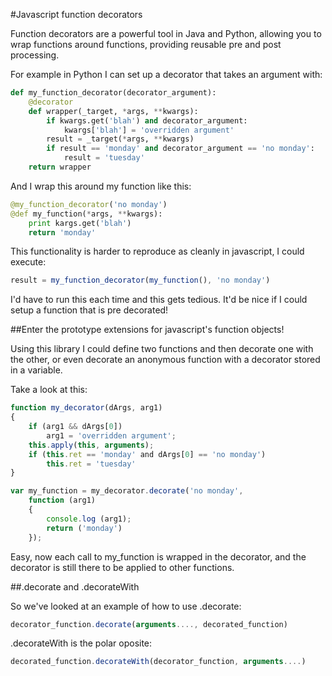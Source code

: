#Javascript function decorators

Function decorators are a powerful tool in Java and Python, allowing you to wrap functions around functions, providing reusable pre and post processing.

For example in Python I can set up a decorator that takes an argument with:

```python
def my_function_decorator(decorator_argument):
	@decorator
	def wrapper(_target, *args, **kwargs):
		if kwargs.get('blah') and decorator_argument:
			kwargs['blah'] = 'overridden argument'
		result = _target(*args, **kwargs)
		if result == 'monday' and decorator_argument == 'no monday':
			result = 'tuesday'
	return wrapper
```

And I wrap this around my function like this:

```python
@my_function_decorator('no monday')
@def my_function(*args, **kwargs):
	print kargs.get('blah')
	return 'monday'
```

This functionality is harder to reproduce as cleanly in javascript, I could execute:

```javascript
result = my_function_decorator(my_function(), 'no monday')
```

I'd have to run this each time and this gets tedious. It'd be nice if I could setup a function that is pre decorated!

##Enter the prototype extensions for javascript's function objects!

Using this library I could define two functions and then decorate one with the other, or even decorate an anonymous function with a decorator stored in a variable.

Take a look at this:

```javascript
function my_decorator(dArgs, arg1)
{
	if (arg1 && dArgs[0])
		arg1 = 'overridden argument';
	this.apply(this, arguments);
	if (this.ret == 'monday' and dArgs[0] == 'no monday')
		this.ret = 'tuesday'
}

var my_function = my_decorator.decorate('no monday',
	function (arg1)
	{
		console.log (arg1);
		return ('monday')
	});
```

Easy, now each call to my_function is wrapped in the decorator, and the decorator is still there to be applied to other functions.

##.decorate and .decorateWith

So we've looked at an example of how to use .decorate:

```javascript
decorator_function.decorate(arguments...., decorated_function)
```

.decorateWith is the polar oposite:

```javascript
decorated_function.decorateWith(decorator_function, arguments....)
```